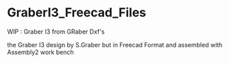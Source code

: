 # GraberI3_Freecad_Files
WIP : Graber I3 from GRaber Dxf's 

the Graber I3 design by S.Graber but in Freecad Format and assembled with Assembly2 work bench
